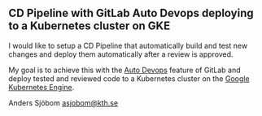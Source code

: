 ## CD Pipeline with GitLab Auto Devops deploying to a Kubernetes cluster on GKE
I would like to setup a CD Pipeline that automatically build and test new changes and deploy them automatically after a review is approved.

My goal is to achieve this with the [Auto Devops](https://docs.gitlab.com/ee/topics/autodevops/) feature of GitLab and deploy tested and reviewed code to a Kubernetes cluster on the [Google Kubernetes Engine](https://cloud.google.com/kubernetes-engine/).


Anders Sjöbom [asjobom@kth.se](mailto:asjobom@kth.se)
